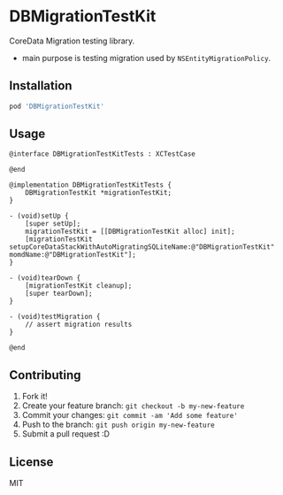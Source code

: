 # DBMigrationTestKit

CoreData Migration testing library.

- main purpose is testing migration used by `NSEntityMigrationPolicy`.

## Installation

```sh
pod 'DBMigrationTestKit'
```

## Usage

``` objc
@interface DBMigrationTestKitTests : XCTestCase

@end

@implementation DBMigrationTestKitTests {
    DBMigrationTestKit *migrationTestKit;
}

- (void)setUp {
    [super setUp];
    migrationTestKit = [[DBMigrationTestKit alloc] init];
    [migrationTestKit setupCoreDataStackWithAutoMigratingSQLiteName:@"DBMigrationTestKit" momdName:@"DBMigrationTestKit"];
}

- (void)tearDown {
    [migrationTestKit cleanup];
    [super tearDown];
}

- (void)testMigration {
    // assert migration results
}

@end
```

## Contributing

1. Fork it!
2. Create your feature branch: `git checkout -b my-new-feature`
3. Commit your changes: `git commit -am 'Add some feature'`
4. Push to the branch: `git push origin my-new-feature`
5. Submit a pull request :D

## License

MIT